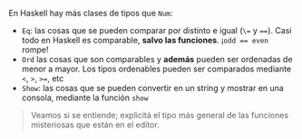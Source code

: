 En Haskell hay más clases de tipos que `Num`:

* `Eq`: las cosas que se pueden comparar por distinto e igual (`\=`  y `==`). Casi todo en Haskell es comparable, **salvo las funciones**. ¡`odd == even` rompe!
* `Ord` las cosas que son comparables y **además** pueden ser ordenadas de menor a mayor. Los tipos ordenables pueden ser comparados mediante `<`, `>`, `>=`, etc
* `Show`: las cosas que se pueden convertir en un string y mostrar en una consola, mediante la función `show`

> Veamos si se entiende; explicitá el tipo más general de las funciones misteriosas que están en el editor.

 
